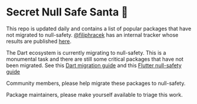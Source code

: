 # Secret Null Safe Santa 🎅

This repo is updated daily and contains a list of popular packages that have not migrated to null-safety. [@filiphracek](https://twitter.com/filiphracek/status/1370634483746021382) has an internal tracker whose results are published [here](https://github.com/dart-lang/sdk/wiki/Null-safety-migration-status).

The Dart ecosystem is currently migrating to null-safety. This is a monumental task and there are still some critical packages that have not been migrated. See this [Dart migration guide](https://dart.dev/null-safety/migration-guide) and this [Flutter null-safety guide](https://flutter.dev/docs/null-safety)

Community members, please help migrate these packages to null-safety.

Package maintainers, please make yourself available to triage this work.
